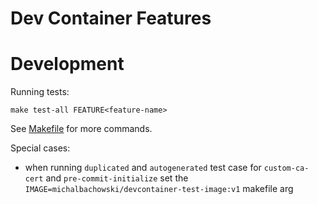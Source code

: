 # Dev Container Features


# Development

Running tests:

```
make test-all FEATURE<feature-name>
```

See [Makefile](./Makefile) for more commands.

Special cases:
- when running `duplicated` and `autogenerated` test case for `custom-ca-cert` and `pre-commit-initialize` set the `IMAGE=michalbachowski/devcontainer-test-image:v1` makefile arg

